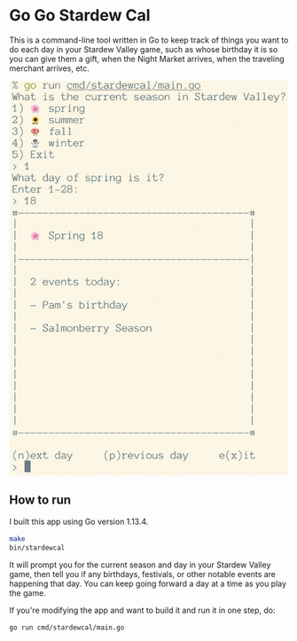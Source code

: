 # Go Go Stardew Cal

This is a command-line tool written in Go to keep track of
things you want to do each day in your Stardew Valley game, such
as whose birthday it is so you can give them a gift, when the
Night Market arrives, when the traveling merchant arrives, etc.

![Screenshot](screenshot1.png)

## How to run

I built this app using Go version 1.13.4.

```sh
make
bin/stardewcal
```

It will prompt you for the current season and day in your Stardew Valley
game, then tell you if any birthdays, festivals, or other notable events
are happening that day. You can keep going forward a day at a time as
you play the game.

If you're modifying the app and want to build it and run it in one step,
do:

```sh
go run cmd/stardewcal/main.go
```
